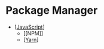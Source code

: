 # Package Manager

- [[JavaScript]]
  - [[NPM]]
  - [[Yarn]]

[//begin]: # "Autogenerated link references for markdown compatibility"
[JavaScript]: JavaScript "JavaScript"
[Yarn]: Yarn "Yarn"
[//end]: # "Autogenerated link references"